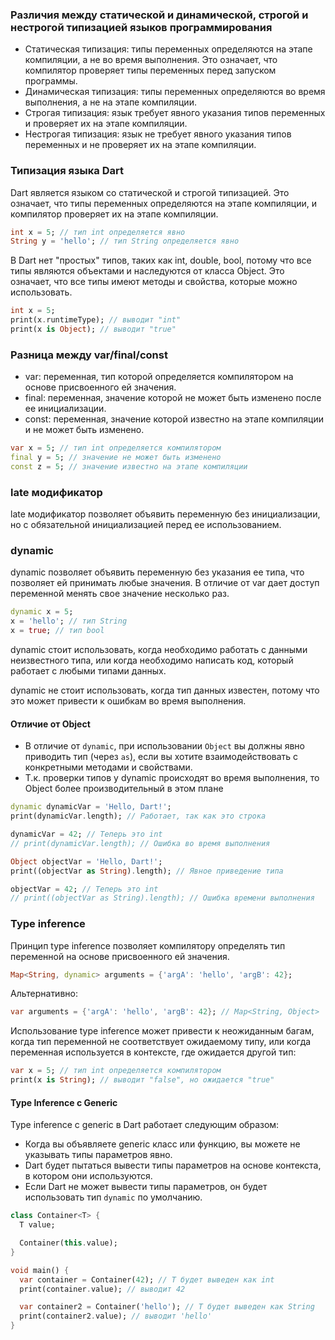 
### **Различия между статической и динамической, строгой и нестрогой типизацией языков программирования**

- Статическая типизация: типы переменных определяются на этапе компиляции, а не во время выполнения. Это означает, что компилятор проверяет типы переменных перед запуском программы.
- Динамическая типизация: типы переменных определяются во время выполнения, а не на этапе компиляции.
- Строгая типизация: язык требует явного указания типов переменных и проверяет их на этапе компиляции.
- Нестрогая типизация: язык не требует явного указания типов переменных и не проверяет их на этапе компиляции.

### **Типизация языка Dart**

Dart является языком со статической и строгой типизацией. Это означает, что типы переменных определяются на этапе компиляции, и компилятор проверяет их на этапе компиляции.

```dart
int x = 5; // тип int определяется явно
String y = 'hello'; // тип String определяется явно
```

В Dart нет "простых" типов, таких как int, double, bool, потому что все типы являются объектами и наследуются от класса Object. Это означает, что все типы имеют методы и свойства, которые можно использовать.

```dart
int x = 5;
print(x.runtimeType); // выводит "int"
print(x is Object); // выводит "true"
```

### **Разница между var/final/const**

- var: переменная, тип которой определяется компилятором на основе присвоенного ей значения.
- final: переменная, значение которой не может быть изменено после ее инициализации.
- const: переменная, значение которой известно на этапе компиляции и не может быть изменено.

```dart
var x = 5; // тип int определяется компилятором
final y = 5; // значение не может быть изменено
const z = 5; // значение известно на этапе компиляции
```

### **late модификатор**

late модификатор позволяет объявить переменную без инициализации, но с обязательной инициализацией перед ее использованием.

### **dynamic**

dynamic позволяет объявить переменную без указания ее типа, что позволяет ей принимать любые значения. В отличие от var дает доступ переменной менять свое значение несколько раз.

```dart
dynamic x = 5;
x = 'hello'; // тип String
x = true; // тип bool
```

dynamic стоит использовать, когда необходимо работать с данными неизвестного типа, или когда необходимо написать код, который работает с любыми типами данных.

dynamic не стоит использовать, когда тип данных известен, потому что это может привести к ошибкам во время выполнения.

#### Отличие от Object

- В отличие от `dynamic`, при использовании `Object` вы должны явно приводить тип (через `as`), если вы хотите взаимодействовать с конкретными методами и свойствами.
- Т.к. проверки типов у dynamic происходят во время выполнения, то Object более производительный в этом плане

```dart
dynamic dynamicVar = 'Hello, Dart!';
print(dynamicVar.length); // Работает, так как это строка

dynamicVar = 42; // Теперь это int
// print(dynamicVar.length); // Ошибка во время выполнения

Object objectVar = 'Hello, Dart!';
print((objectVar as String).length); // Явное приведение типа

objectVar = 42; // Теперь это int
// print((objectVar as String).length); // Ошибка времени выполнения
```

### Type inference

Принцип type inference позволяет компилятору определять тип переменной на основе присвоенного ей значения.

```dart
Map<String, dynamic> arguments = {'argA': 'hello', 'argB': 42};
```

Альтернативно:

```dart
var arguments = {'argA': 'hello', 'argB': 42}; // Map<String, Object>
```

Использование type inference может привести к неожиданным багам, когда тип переменной не соответствует ожидаемому типу, или когда переменная используется в контексте, где ожидается другой тип:

```dart
var x = 5; // тип int определяется компилятором
print(x is String); // выводит "false", но ожидается "true"
```

#### **Type Inference с Generic**

Type inference с generic в Dart работает следующим образом:

- Когда вы объявляете generic класс или функцию, вы можете не указывать типы параметров явно.
- Dart будет пытаться вывести типы параметров на основе контекста, в котором они используются.
- Если Dart не может вывести типы параметров, он будет использовать тип `dynamic` по умолчанию.

```dart
class Container<T> {
  T value;

  Container(this.value);
}

void main() {
  var container = Container(42); // T будет выведен как int
  print(container.value); // выводит 42

  var container2 = Container('hello'); // T будет выведен как String
  print(container2.value); // выводит 'hello'
}
```

